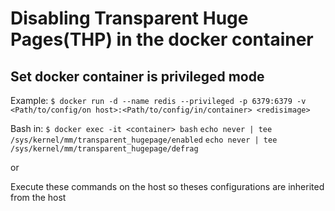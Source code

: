 # Disabling Transparent Huge Pages(THP) in the docker container

## Set docker container is privileged mode
Example:
`$ docker run -d --name redis --privileged -p 6379:6379 -v <Path/to/config/on host>:<Path/to/config/in/container> <redisimage>`

Bash in:
`$ docker exec -it <container> bash`
`echo never | tee /sys/kernel/mm/transparent_hugepage/enabled`
`echo never | tee /sys/kernel/mm/transparent_hugepage/defrag`

or

Execute these commands on the host so theses configurations are inherited from the host
